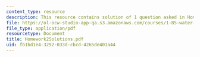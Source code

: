 ```yaml
---
content_type: resource
description: This resource contains solution of 1 question asked in Homework 2.
file: https://ol-ocw-studio-app-qa.s3.amazonaws.com/courses/1-85-water-and-wastewater-treatment-engineering-spring-2006/fb1bd1e43292033dcbcd4265de401a44_Homework2Solutions.pdf
file_type: application/pdf
resourcetype: Document
title: Homework2Solutions.pdf
uid: fb1bd1e4-3292-033d-cbcd-4265de401a44
---
```

